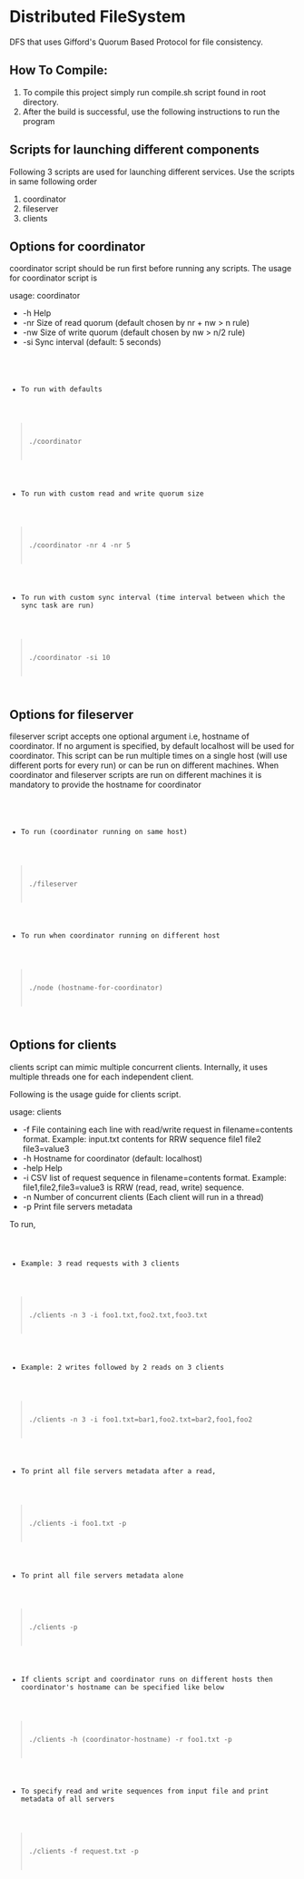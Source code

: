 # Distributed FileSystem
DFS that uses Gifford's Quorum Based Protocol for file consistency. 

How To Compile:
--------------
1) To compile this project simply run compile.sh script found in root directory.
2) After the build is successful, use the following instructions to run the program

Scripts for launching different components
------------------------------------------
Following 3 scripts are used for launching different services. Use the scripts in
same following order
1) coordinator
2) fileserver
3) clients

Options for coordinator
-----------------------
coordinator script should be run first before running any scripts. The usage for
coordinator script is

usage: coordinator
 + -h          Help
 + -nr <arg>   Size of read quorum (default chosen by nr + nw > n rule)
 + -nw <arg>   Size of write quorum (default chosen by nw > n/2 rule)
 + -si <arg>   Sync interval (default: 5 seconds)

<code>

+ To run with defaults
> ./coordinator

+ To run with custom read and write quorum size
> ./coordinator -nr 4 -nr 5

+ To run with custom sync interval (time interval between which the sync task are run)
> ./coordinator -si 10

</code>

Options for fileserver
----------------------
fileserver script accepts one optional argument i.e, hostname of coordinator. 
If no argument is specified, by default localhost will be used for coordinator. 
This script can be run multiple times on a single host (will use different
ports for every run) or can be run on different machines. When coordinator
and fileserver scripts are run on different machines it is mandatory to provide
the hostname for coordinator

<code>

+ To run (coordinator running on same host)
> ./fileserver

+ To run when coordinator running on different host
> ./node (hostname-for-coordinator)

</code>

Options for clients
-------------------
clients script can mimic multiple concurrent clients. Internally, it uses multiple
threads one for each independent client.

Following is the usage guide for clients script.

usage: clients
 + -f <arg>   File containing each line with read/write request in
              filename=contents format.
              Example: input.txt contents for RRW sequence
              file1
              file2
              file3=value3
 + -h <arg>   Hostname for coordinator (default: localhost)
 + -help      Help
 + -i <arg>   CSV list of request sequence in filename=contents format.
              Example: file1,file2,file3=value3 is RRW (read, read, write)
              sequence.
 + -n <arg>   Number of concurrent clients (Each client will run in a
              thread)
 + -p         Print file servers metadata

To run,
<code>
+ Example: 3 read requests with 3 clients
> ./clients -n 3 -i foo1.txt,foo2.txt,foo3.txt

+ Example: 2 writes followed by 2 reads on 3 clients

> ./clients -n 3 -i foo1.txt=bar1,foo2.txt=bar2,foo1,foo2

+ To print all file servers metadata after a read,

> ./clients -i foo1.txt -p

+ To print all file servers metadata alone

> ./clients -p

+ If clients script and coordinator runs on different hosts then coordinator's
hostname can be specified like below

> ./clients -h (coordinator-hostname) -r foo1.txt -p

+ To specify read and write sequences from input file and print metadata of all servers

> ./clients -f request.txt -p
</code>
